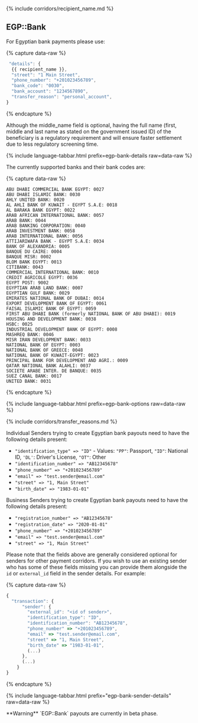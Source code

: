 {% include corridors/recipient_name.md %}

## EGP::Bank

For Egyptian bank payments please use:

{% capture data-raw %}
```javascript
 "details": {
  {{ recipient_name }},
  "street": "1 Main Street",
  "phone_number": "+201023456789",
  "bank_code": "0030",
  "bank_account": "1234567890",
  "transfer_reason": "personal_account",
}
```
{% endcapture %}

Although the middle_name field is optional, having the full name (first, middle and last name as stated on the government issued ID) of the beneficiary is a regulatory requirement and will ensure faster settlement due to less regulatory screening time.

{% include language-tabbar.html prefix=egp-bank-details  raw=data-raw %}

The currently supported banks and their bank codes are:

{% capture data-raw %}
```
ABU DHABI COMMERCIAL BANK EGYPT: 0027
ABU DHABI ISLAMIC BANK: 0030
AHLY UNITED BANK: 0020
AL AHLI BANK OF KUWAIT - EGYPT S.A.E: 0018
AL BARAKA BANK EGYPT: 0022
ARAB AFRICAN INTERNATIONAL BANK: 0057
ARAB BANK: 0044
ARAB BANKING CORPORATION: 0040
ARAB INVESTMENT BANK: 0058
ARAB INTERNATIONAL BANK: 0056
ATTIJARIWAFA BANK - EGYPT S.A.E: 0034
BANK OF ALEXANDRIA: 0005
BANQUE DU CAIRE: 0004
BANQUE MISR: 0002
BLOM BANK EGYPT: 0013
CITIBANK: 0043
COMMERCIAL INTERNATIONAL BANK: 0010
CREDIT AGRICOLE EGYPT: 0036
EGYPT POST: 9002
EGYPTIAN ARAB LAND BANK: 0007
EGYPTIAN GULF BANK: 0029
EMIRATES NATIONAL BANK OF DUBAI: 0014
EXPORT DEVELOPMENT BANK OF EGYPT: 0061
FAISAL ISLAMIC BANK OF EGYPT: 0059
FIRST ABU DHABI BANK (formerly NATIONAL BANK OF ABU DHABI): 0019
HOUSING AND DEVELOPMENT BANK: 0038
HSBC: 0025
INDUSTRIAL DEVELOPMENT BANK OF EGYPT: 0008
MASHREQ BANK: 0046
MISR IRAN DEVELOPMENT BANK: 0033
NATIONAL BANK OF EGYPT: 0003
NATIONAL BANK OF GREECE: 0048
NATIONAL BANK OF KUWAIT-EGYPT: 0023
PRINCIPAL BANK FOR DEVELOPMENT AND AGRI.: 0009
QATAR NATIONAL BANK ALAHLI: 0037
SOCIETE ARABE INTER. DE BANQUE: 0035
SUEZ CANAL BANK: 0017
UNITED BANK: 0031
```
{% endcapture %}

{% include language-tabbar.html prefix=egp-bank-options  raw=data-raw %}

{% include corridors/transfer_reasons.md %}

Individual Senders trying to create Egyptian bank payouts need to have the following details present:
- `"identification_type" => "ID"` - Values: `"PP"`: Passport, `"ID"`: National ID, `'DL'`: Driver's License, `"OT"`: Other
- `"identification_number" => "AB12345678"`
- `"phone_number" => "+201023456789"`
- `"email" => "test.sender@email.com"`
- `"street" => "1, Main Street"`
- `"birth_date" => "1983-01-01"`

Business Senders trying to create Egyptian bank payouts need to have the following details present:
- `"registration_number" => "AB12345678"`
- `"registration_date" => "2020-01-01"`
- `"phone_number" => "+201023456789"`
- `"email" => "test.sender@email.com"`
- `"street" => "1, Main Street"`

Please note that the fields above are generally considered optional for senders for other payment corridors. If you wish to use an existing sender who has some of these fields missing you can provide them alongside the `id` or `external_id` field in the sender details. For example:

{% capture data-raw %}
```javascript
{
  "transaction": {
      "sender": {
        "external_id": "<id of sender>",
        "identification_type": "ID",
        "identification_number": "AB12345678",
        "phone_number" => "+201023456789",
        "email" => "test.sender@email.com",
        "street" => "1, Main Street",
        "birth_date" => "1983-01-01",
        (...)
      },
      (...)
    }
}
```
{% endcapture %}

{% include language-tabbar.html prefix="egp-bank-sender-details" raw=data-raw %}

<div class="alert alert-warning" markdown="1">
**Warning** `EGP::Bank` payouts are currently in beta phase.
</div>
